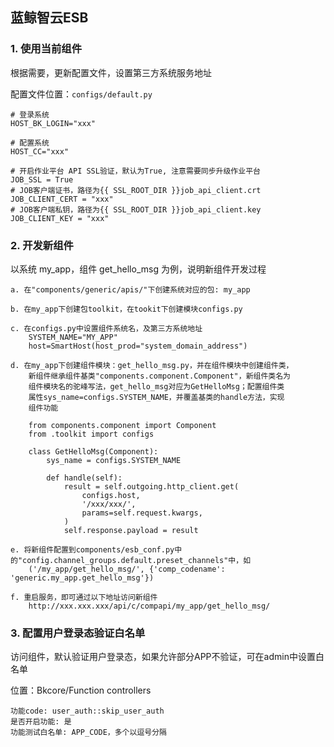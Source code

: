 ## 蓝鲸智云ESB

### 1. 使用当前组件

根据需要，更新配置文件，设置第三方系统服务地址

配置文件位置：`configs/default.py`

```
# 登录系统
HOST_BK_LOGIN="xxx"

# 配置系统
HOST_CC="xxx"

# 开启作业平台 API SSL验证，默认为True, 注意需要同步升级作业平台
JOB_SSL = True
# JOB客户端证书，路径为{{ SSL_ROOT_DIR }}job_api_client.crt
JOB_CLIENT_CERT = "xxx"
# JOB客户端私钥，路径为{{ SSL_ROOT_DIR }}job_api_client.key
JOB_CLIENT_KEY = "xxx"
```

### 2. 开发新组件

以系统 my_app，组件 get_hello_msg 为例，说明新组件开发过程

```
a. 在"components/generic/apis/"下创建系统对应的包: my_app

b. 在my_app下创建包toolkit，在tookit下创建模块configs.py

c. 在configs.py中设置组件系统名，及第三方系统地址
    SYSTEM_NAME="MY_APP"
    host=SmartHost(host_prod="system_domain_address")

d. 在my_app下创建组件模块：get_hello_msg.py，并在组件模块中创建组件类，
    新组件继承组件基类"components.component.Component"，新组件类名为
    组件模块名的驼峰写法，get_hello_msg对应为GetHelloMsg；配置组件类
    属性sys_name=configs.SYSTEM_NAME，并覆盖基类的handle方法，实现
    组件功能

    from components.component import Component
    from .toolkit import configs

    class GetHelloMsg(Component):
        sys_name = configs.SYSTEM_NAME

        def handle(self):
            result = self.outgoing.http_client.get(
                configs.host,
                '/xxx/xxx/',
                params=self.request.kwargs,
            )
            self.response.payload = result

e. 将新组件配置到components/esb_conf.py中的"config.channel_groups.default.preset_channels"中，如
    ('/my_app/get_hello_msg/', {'comp_codename': 'generic.my_app.get_hello_msg'})

f. 重启服务，即可通过以下地址访问新组件
    http://xxx.xxx.xxx/api/c/compapi/my_app/get_hello_msg/

```

### 3. 配置用户登录态验证白名单

访问组件，默认验证用户登录态，如果允许部分APP不验证，可在admin中设置白名单

位置：Bkcore/Function controllers

```
功能code: user_auth::skip_user_auth
是否开启功能: 是
功能测试白名单: APP_CODE，多个以逗号分隔

```
